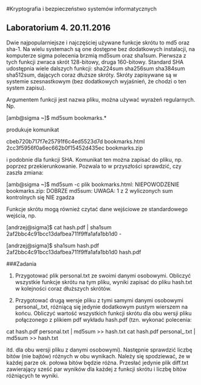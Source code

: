 #Kryptografia i bezpieczeństwo systemów informatycznych
## Laboratorium 4. 20.11.2016

Dwie najpopularniejsze i najczęściej używane funkcje skrótu to md5 oraz sha-1. Na wielu systemach są one dostępne bez dodatkowych instalacji, na komputerze sigma polecenia brzmią md5sum oraz sha1sum. Pierwsza z tych funkcji zwraca skrót 128-bitowy, druga 160-bitowy. Standard SHA udostępnia wiele dalszych funkcji: sha224sum sha256sum sha384sum sha512sum, dających coraz dłuższe skróty. Skróty zapisywane są w systemie szesnastkowym (bez dodatkowych wyjaśnień, że chodzi o ten system zapisu).

Argumentem funkcji jest nazwa pliku, można używać wyrażeń regularnych. Np.

[amb@sigma ~]$ md5sum bookmarks.*

produkuje komunikat

cbeb720b717f7e25791f6c4ed5523d7d   bookmarks.html
2cc3f5956f0a6ec662b0f15452d435ec   bookmarks.zip

i podobnie dla funkcji SHA. Komunikat ten można zapisać do pliku, np. poprzez przekierunkowanie. Pozwala to w przyszłości sprawdzić, czy zaszła zmiana:

[amb@sigma ~]$ md5sum -c plik
bookmarks.html: NIEPOWODZENIE
bookmarks.zip: DOBRZE
md5sum: UWAGA: 1 z 2 wyliczonych sum kontrolnych się NIE zgadza

Funkcje skrótu mogą również czytać dane wejściowe ze standardowego wejścia, np.

[andrzej@sigma]$ cat hash.pdf | sha1sum
2af2bbc4c91bcc13dafbea711f9ffa1afa1bb1d0   -

[andrzej@sigma]$ sha1sum hash.pdf
2af2bbc4c91bcc13dafbea711f9ffa1afa1bb1d0 hash.pdf

###Zadania

1. Przygotować plik personal.txt ze swoimi danymi osobowymi. Obliczyć wszystkie funkcje skrótu na tym pliku, wyniki zapisać do pliku hash.txt w kolejności coraz dłuższych skrótów.

1. Przygotować drugą wersje pliku z tymi samymi danymi osobowymi personal_.txt, różniącą się jedynie dodatkowym pustym wierszem na końcu. Obliczyć wartość wszystkich funkcji skrótu dla obu wersji pliku połączonego z plikiem pdf wykładu hash.pdf (tzn. wykonać polecenia:

cat hash.pdf personal.txt | md5sum >> hash.txt
cat hash.pdf personal_.txt | md5sum >> hash.txt

itd. dla obu wersji pliku z danymi osobowymi). Następnie sprawdzić liczbę bitów (nie bajtów) różnych w obu wynikach. Należy się spodziewać, że w każdej parze ok. połowa bitów będzie różna. Przesłać jedynie plik diff.txt zawierający sześć par wyników dla każdej z funkcji skrótu i liczbę bitów różniących te wyniki.
